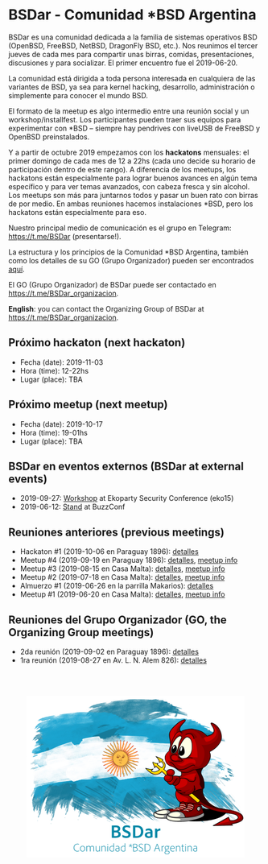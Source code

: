 # BSDar - Comunidad *BSD Argentina

BSDar es una comunidad dedicada a la familia de sistemas operativos BSD (OpenBSD, FreeBSD, NetBSD, DragonFly BSD, etc.). Nos reunimos el tercer jueves de cada mes para compartir unas birras, comidas, presentaciones, discusiones y para socializar. El primer encuentro fue el 2019-06-20.

La comunidad está dirigida a toda persona interesada en cualquiera de las variantes de BSD, ya sea para kernel hacking, desarrollo, administración o simplemente para conocer el mundo BSD.

El formato de la meetup es algo intermedio entre una reunión social y un workshop/installfest. Los participantes pueden traer sus equipos para experimentar con *BSD – siempre hay pendrives con liveUSB de FreeBSD y OpenBSD preinstalados.

Y a partir de octubre 2019 empezamos con los **hackatons** mensuales: el primer domingo de cada mes de 12 a 22hs (cada uno decide su horario de participación dentro de este rango). A diferencia de los meetups, los hackatons están especialmente para lograr buenos avances en algún tema específico y para ver temas avanzados, con cabeza fresca y sin alcohol. Los meetups son más para juntarnos todos y pasar un buen rato con birras de por medio. En ambas reuniones hacemos instalaciones *BSD, pero los hackatons están especialmente para eso.

Nuestro principal medio de comunicación es el grupo en Telegram: https://t.me/BSDar (presentarse!).

La estructura y los principios de la Comunidad *BSD Argentina, también como los detalles de su GO (Grupo Organizador) pueden ser encontrados [aquí](org/20190902.md).

El GO (Grupo Organizador) de BSDar puede ser contactado en https://t.me/BSDar_organizacion.

**English**: you can contact the Organizing Group of BSDar at https://t.me/BSDar_organizacion.


## Próximo hackaton (next hackaton)
* Fecha (date): 2019-11-03
* Hora (time): 12-22hs
* Lugar (place): TBA

## Próximo meetup (next meetup)
* Fecha (date): 2019-10-17
* Hora (time): 19-01hs
* Lugar (place): TBA

## BSDar en eventos externos (BSDar at external events)
* 2019-09-27: [Workshop](https://github.com/bsdar/man/blob/master/workshops/eko15/README.md) at Ekoparty Security Conference (eko15)
* 2019-06-12: [Stand](events/20190612_buzzconf.md) at BuzzConf


## Reuniones anteriores (previous meetings)
* Hackaton #1 (2019-10-06 en Paraguay 1896): [detalles](hackatons/20191006.md)
* Meetup #4 (2019-09-19 en Paraguay 1896): [detalles](meetups/20190919.md), [meetup info](https://www.meetup.com/sysarmy/events/264967151/)
* Meetup #3 (2019-08-15 en Casa Malta): [detalles](meetups/20190815.md), [meetup info](https://www.meetup.com/sysarmy/events/263950117/)
* Meetup #2 (2019-07-18 en Casa Malta): [detalles](meetups/20190718.md), [meetup info](https://www.meetup.com/sysarmy/events/263198844/)
* Almuerzo #1 (2019-06-26 en la parrilla Makarios): [detalles](meetups/20190626.md)
* Meetup #1 (2019-06-20 en Casa Malta): [detalles](meetups/20190620.md), [meetup info](https://www.meetup.com/sysarmy/events/262444553/)

## Reuniones del Grupo Organizador (GO, the Organizing Group meetings)
* 2da reunión (2019-09-02 en Paraguay 1896): [detalles](org/20190902.md)
* 1ra reunión (2019-08-27 en Av. L. N. Alem 826): [detalles](org/20190827.md)

<br /><br />
<p align="center">
  <img src="artwork/logo.png" />
</p>
